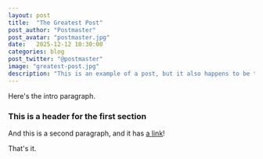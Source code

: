 ```yaml
---
layout: post
title:  "The Greatest Post"
post_author: "Postmaster"
post_avatar: "postmaster.jpg"
date:   2025-12-12 10:30:00
categories: blog
post_twitter: "@postmaster"
image: "greatest-post.jpg"
description: "This is an example of a post, but it also happens to be the greatest post."
---
```


Here's the intro paragraph.

### This is a header for the first section

And this is a second paragraph, and it has [a link](#)!

That's it.
